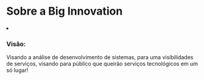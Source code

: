 <h1>Sobre a Big Innovation</h1>

  <li><h3>Visão:</h3></li>
    <p>Visando a análise de desenvolvimento de sistemas, para uma visibilidades de serviços, visando para público que queirão serviços tecnológicos em um só lugar!</p>
